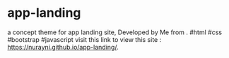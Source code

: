 # app-landing
a concept theme for app landing site,  Developed by Me from . #html #css #bootstrap #javascript
visit this link to view this site : https://nurayni.github.io/app-landing/.

